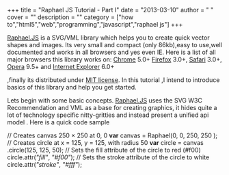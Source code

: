 
+++
title = "Raphael JS Tutorial - Part I"
date = "2013-03-10"
author = " "
cover = ""
description = ""
category = ["how to","html5","web","programming","javascript","raphael js"]
+++

[Raphael.JS](http://raphaeljs.com/) is a SVG/VML library which helps you to create quick vector shapes and images. Its very small and compact (only 86kb),easy to use,well documented and works in all browsers and yes even IE. Here is a list of all major browsers this library works on: [Chrome](http://en.wikipedia.org/wiki/Chrome_browser) 5.0+ [Firefox](http://en.wikipedia.org/wiki/Firefox) 3.0+, [Safari](http://en.wikipedia.org/wiki/Safari_(web_browser)) 3.0+, [Opera](http://en.wikipedia.org/wiki/Opera_(web_browser)) 9.5+ and [Internet Explorer](http://en.wikipedia.org/wiki/Internet_Explorer) 6.0+

,finally its distributed under [MIT license](http://raphaeljs.com/license.html). In this tutorial ,I intend to introduce basics of this library and help you get started. 

 Lets begin with some basic concepts. [Raphael.JS](http://raphaeljs.com/) uses the SVG W3C Recommendation and VML as a base for creating graphics, it hides quite a lot of technology specific nitty-gritties and instead present a unified api model . Here is a quick code sample

  // Creates canvas 250 × 250 at 0, 0 **var** canvas = Raphael(0, 0, 250, 250 ); // Creates circle at x = 125, y = 125, with radius 50 **var** circle = canvas .circle(125, 125, 50); // Sets the fill attribute of the circle to red (#f00) circle.attr(*"fill"*, *"#f00"*); // Sets the stroke attribute of the circle to white circle.attr(*"stroke"*, *"#fff"*);

